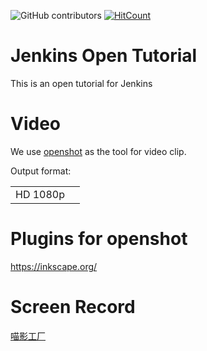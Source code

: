 ![GitHub contributors](https://img.shields.io/github/contributors/jenkins-zh/jenkins-open-tutorial)
[![HitCount](http://hits.dwyl.com/jenkins-zh/jenkins-open-tutorial.svg)](http://hits.dwyl.com/jenkins-zh/jenkins-open-tutorial)

# Jenkins Open Tutorial
This is an open tutorial for Jenkins

# Video
We use [openshot](https://github.com/OpenShot/openshot-qt) as the tool for video clip.

Output format:

| | |
|---|---|
| HD 1080p | |

# Plugins for openshot
https://inkscape.org/

# Screen Record
[喵影工厂](https://miao.wondershare.cn/filmora-video-editor-ad.html)
